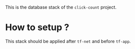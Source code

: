 This is the database stack of the `click-count` project.

# How to setup ?

This stack should be applied after `tf-net` and before `tf-app`.

